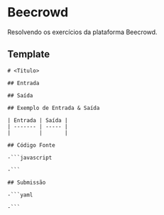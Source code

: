 # Beecrowd

Resolvendo os exercícios da plataforma Beecrowd.

## Template

````
# <Titulo>

## Entrada

## Saída

## Exemplo de Entrada & Saída

| Entrada | Saída |
| ------- | ----- |
|         |       |

## Código Fonte

-```javascript

-```

## Submissão

-```yaml

-```
````
